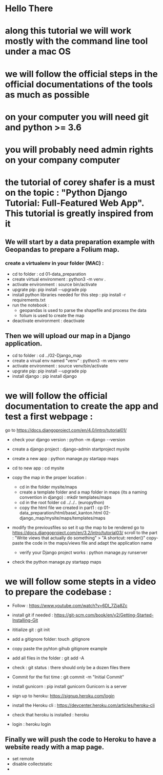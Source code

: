 
# Hello There

# along this tutorial we will work mostly with the command line tool under a mac OS 
# we will follow the official steps in the official documentations of the tools as much as possible
# on your computer you will need git and python >= 3.6
# you will probably need admin rights on your company computer

# the tutorial of corey shafer is a must on the topic : "Python Django Tutorial: Full-Featured Web App". This tutorial is greatly inspired from it

## We will start by a data preparation example with Geopandas to prepare a Folium map. 

### create a virtualenv in your folder (MAC) : 
- cd to folder : cd 01-data_preparation
- create virtual environment : python3 -m venv .
- activate environment : source bin/activate
- upgrate pip: pip install --upgrade pip
- install python libraries needed for this step : pip install -r requirements.txt
- run the notebook :
  - geopandas is used to parse the shapefile and process the data
  - folium is used to create the map
- deactivate environment : deactivate



## Then we will upload our map in a Django application. 
- cd to folder : cd ../02-Django_map
- create a virual env named "venv" : python3 -m venv venv 
- activate environment : source venv/bin/activate
- upgrate pip: pip install --upgrade pip
- install django : pip install django


# we will follow the official documentation to create the app and test a first webpage : 
go to  https://docs.djangoproject.com/en/4.0/intro/tutorial01/
- check your django version : python -m django --version
- create a django project : django-admin startproject mysite
- create a new app : python manage.py startapp maps 
- cd to new app : cd mysite
- copy the map in the proper location : 
  - cd in the folder mysite/maps
  - create a template folder and a map folder in maps (its a naming convention in django) :  mkdir templates/maps
  - cd in the root folder cd ../../.. (europython)
  - copy the html file we created in part1 : cp 01-data_preparation/html/basel_kanton.html 02-django_map/mysite/maps/templates/maps

- modify the previousfiles so set it up the map to be rendered
go to  https://docs.djangoproject.com/en/3.2/intro/tutorial03/
scroll to the part : "Write views that actually do something" > "A shortcut: render()"
copy-paste the code in the maps/views file and adapt the application name

  - verify your Django project works : python manage.py runserver
- check the python manage.py startapp maps


# we will follow some stepts in a video to prepare the codebase : 

- Follow : https://www.youtube.com/watch?v=6DI_7Zja8Zc



- install git if needed : https://git-scm.com/book/en/v2/Getting-Started-Installing-Git
- ititialize git : git init 
- add a gitignore folder: touch .gitignore
- copy paste the pyhton gihub gitignore example
- add all files in the folder : git add -A
- check : git status : there should only be a dozen files there
- Commit for the fist time : git commit -m "Initial Commit"

- install gunicorn : pip install gunicorn Gunicorn is a server

- sign up to heroku: https://signup.heroku.com/login
- install the Heroku cli : https://devcenter.heroku.com/articles/heroku-cli
- check that heroku is installed : heroku
- login : heroku login

## Finally we will push the code to Heroku to have a website ready with a map page.

- set remote
- disable collectstatic
- 